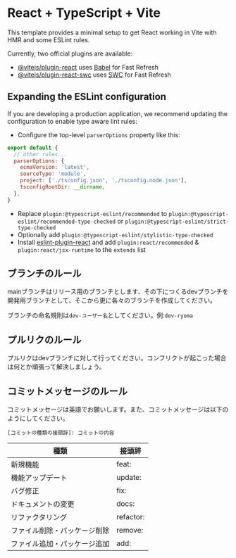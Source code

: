 # React + TypeScript + Vite

This template provides a minimal setup to get React working in Vite with HMR and some ESLint rules.

Currently, two official plugins are available:

- [@vitejs/plugin-react](https://github.com/vitejs/vite-plugin-react/blob/main/packages/plugin-react/README.md) uses [Babel](https://babeljs.io/) for Fast Refresh
- [@vitejs/plugin-react-swc](https://github.com/vitejs/vite-plugin-react-swc) uses [SWC](https://swc.rs/) for Fast Refresh

## Expanding the ESLint configuration

If you are developing a production application, we recommend updating the configuration to enable type aware lint rules:

- Configure the top-level `parserOptions` property like this:

```js
export default {
  // other rules...
  parserOptions: {
    ecmaVersion: 'latest',
    sourceType: 'module',
    project: ['./tsconfig.json', './tsconfig.node.json'],
    tsconfigRootDir: __dirname,
  },
}
```

- Replace `plugin:@typescript-eslint/recommended` to `plugin:@typescript-eslint/recommended-type-checked` or `plugin:@typescript-eslint/strict-type-checked`
- Optionally add `plugin:@typescript-eslint/stylistic-type-checked`
- Install [eslint-plugin-react](https://github.com/jsx-eslint/eslint-plugin-react) and add `plugin:react/recommended` & `plugin:react/jsx-runtime` to the `extends` list


## ブランチのルール
mainブランチはリリース用のブランチとします、その下につくるdevブランチを開発用ブランチとして、そこから更に各々のブランチを作成してください。

ブランチの命名規則は`dev-ユーザー名`としてください。例:`dev-ryoma`

## プルリクのルール
プルリクはdevブランチに対して行ってください。コンフリクトが起こった場合は何とか頑張って解決しましょう。

## コミットメッセージのルール
コミットメッセージは英語でお願いします。また、コミットメッセージは以下のようにしてください。

```
[コミットの種類の接頭辞]: コミットの内容
```

| 種類           | 接頭辞 |
|----------------| --- |
| 新規機能       | feat: |
| 機能アップデート| update: |
| バグ修正        | fix: |
| ドキュメントの変更      | docs: |
| リファクタリング       | refactor: |
| ファイル削除・パッケージ削除 | remove: |
| ファイル追加・パッケージ追加 |add:|
